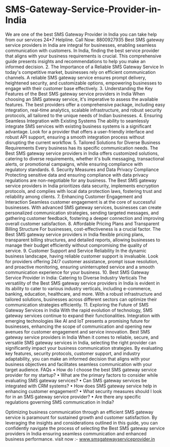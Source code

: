 # SMS-Gateway-Service-Provider-in-India
We are one of the best SMS Gateway Provider in India you can take help from our services 24*7 Helpline. Call Now: 8800927935
Best SMS gateway service providers in India are integral for businesses, enabling seamless communication with customers. In India, finding the best service provider that aligns with your business requirements is crucial. This comprehensive guide presents insights and recommendations to help you make an informed decision.
2. The Importance of a Reliable SMS Gateway Service
In today's competitive market, businesses rely on efficient communication channels. A reliable SMS gateway service ensures prompt delivery, heightened security, and customizable options, empowering businesses to engage with their customer base effectively.
3. Understanding the Key Features of the Best SMS gateway service providers in India
When choosing an SMS gateway service, it's imperative to assess the available features. The best providers offer a comprehensive package, including easy integration, real-time analytics, scalable infrastructure, and robust security protocols, all tailored to the unique needs of Indian businesses.
4. Ensuring Seamless Integration with Existing Systems
The ability to seamlessly integrate SMS services with existing business systems is a significant advantage. Look for a provider that offers a user-friendly interface and robust API support, ensuring a smooth integration process without disrupting the current workflow.
5. Tailored Solutions for Diverse Business Requirements
Every business has its specific communication needs. The Best SMS gateway service providers in India offers customized solutions, catering to diverse requirements, whether it's bulk messaging, transactional alerts, or promotional campaigns, while ensuring compliance with regulatory standards.
6. Security Measures and Data Privacy Compliance
Protecting sensitive data and ensuring compliance with data privacy regulations are non-negotiable for any business. The Best SMS gateway service providers in India prioritizes data security, implements encryption protocols, and complies with local data protection laws, fostering trust and reliability among clients.
7. Enhancing Customer Engagement and Interaction
Seamless customer engagement is at the core of successful businesses. With advanced SMS gateway services, businesses can create personalized communication strategies, sending targeted messages, and gathering customer feedback, fostering a deeper connection and improving overall customer satisfaction.
8. Affordable Pricing Plans and Transparent Billing Structure
For businesses, cost-effectiveness is a crucial factor. The Best SMS gateway service providers in India flexible pricing plans, transparent billing structures, and detailed reports, allowing businesses to manage their budget efficiently without compromising the quality of service.
9. Customer Support and Service Reliability
In the dynamic business landscape, having reliable customer support is invaluable. Look for providers offering 24/7 customer assistance, prompt issue resolution, and proactive monitoring, ensuring uninterrupted service and a smooth communication experience for your business.
10. Best SMS Gateway Service Provider in India: Catering to Diverse Industry Verticals
The versatility of the Best SMS gateway service providers in India is evident in its ability to cater to various industry verticals, including e-commerce, banking, education, healthcare, and more. With a robust infrastructure and tailored solutions, businesses across different sectors can optimize their communication strategies efficiently.
11. Exploring the Future of SMS Gateway Services in India
With the rapid evolution of technology, SMS gateway services continue to expand their functionalities. Integration with emerging technologies like AI and IoT presents a promising future for businesses, enhancing the scope of communication and opening new avenues for customer engagement and service innovation.
Best SMS gateway service providers in India
When it comes to reliable, secure, and versatile SMS gateway services in India, selecting the right provider can significantly impact your business communication strategies. By evaluating key features, security protocols, customer support, and industry adaptability, you can make an informed decision that aligns with your business objectives and facilitates seamless communication with your target audience.
FAQs
•	How do I choose the best SMS gateway service provider for my startup?
•	What are the primary factors to consider while evaluating SMS gateway services?
•	Can SMS gateway services be integrated with CRM systems?
•	How does SMS gateway service help in enhancing customer engagement?
•	What security measures should I look for in an SMS gateway service provider?
•	Are there any specific regulations governing SMS communication in India?

Optimizing business communication through an efficient SMS gateway service is paramount for sustained growth and customer satisfaction. By leveraging the insights and considerations outlined in this guide, you can confidently navigate the process of selecting the Best SMS gateway service providers in India ensuring seamless communication and enhanced business performance.
visit now :- www.smsgatewayserviceprovider.in
